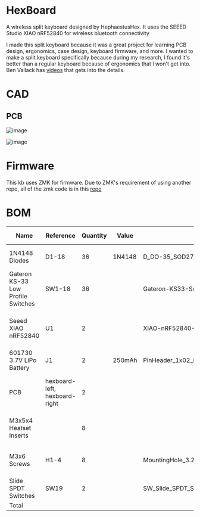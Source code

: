 # HexBoard
A wireless split keyboard designed by HephaestusHex. It uses the SEEED Studio XIAO nRF52840 for wireless bluetooth connectivity

I made this split keyboard because it was a great project for learning PCB design, ergonomics, case design, keyboard firmware, and more. I wanted to make a split keyboard specifically because during my research, I found it's better than a regular keyboard because of ergonomics that I won't get into. Ben Vallack has [videos](https://www.youtube.com/@BenVallack) that gets into the details.

# CAD
## PCB

![image](https://github.com/user-attachments/assets/b695c5c2-49b6-4c80-aaf9-4e54865751d7)

![image](https://github.com/user-attachments/assets/11d7a824-fa69-4ea1-83cb-c59e825c36d7)

# Firmware

This kb uses ZMK for firmware. Due to ZMK's requirement of using another repo, all of the zmk code is in this [repo](https://github.com/hephaestushex/zmk-config-hexboard)

# BOM

| Name | Reference | Quantity | Value | Footprint | Part Link | Description | Price (USD) |
| --- | --- | --- | --- | --- | --- | --- | --- |
| 1N4148 Diodes | D1-18 | 36 | 1N4148 | D_DO-35_SOD27_P7.62mm_Horizontal | [AliExpress](https://www.aliexpress.us/item/1005004962400215.html) | Used for switch matrix | $1.01 |
| Gateron KS-33 Low Profile Switches | SW1-18 | 36 |  | Gateron-KS33-Solderable-1U | [AliExpress](https://www.aliexpress.us/item/1005006637645158.html) | Low-profile switches | $25.22 |
| Seeed XIAO nRF52840 | U1 | 2 |  | XIAO-nRF52840-DIP-Batt | [AliExpress](https://www.aliexpress.us/item/1005008484816031.html) | Bluetooth MCU for wireless split connectivity | $31.09 |
| 601730 3.7V LiPo Battery | J1 | 2 | 250mAh | PinHeader_1x02_P2.54mm_Vertical | [AliExpress](https://www.aliexpress.us/item/1005006584143607.html) | Battery for MCU | $5.47 |
| PCB | hexboard-left, hexboard-right | 2 |  |  | [JLC PCB](https://jlcpcb.com/) | PCB for the left and right halves of the keyboard | $24.33 |
| M3x5x4 Heatset Inserts |  | 8 |  |  | [AliExpress](https://www.aliexpress.us/item/4000232858343.html) | Heatset inserts for mounting components | $6.23 |
| M3x6 Screws | H1-4 | 8 |  | MountingHole_3.2mm_M3 | [AliExpress](https://www.aliexpress.us/item/32794842281.html) | Screws for securing the PCB to the case | $2.89 |
| Slide SPDT Switches | SW19 | 2 |  | SW_Slide_SPDT_Straight_CK_OS102011MS2Q | [AliExpress](https://www.aliexpress.us/item/1005007162182882.html) | Slide switch for power control | $1.46 |
| Total  |  |  |  |  |  |  | $97.70 |


